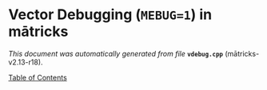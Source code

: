 
# Vector Debugging (`MEBUG=1`) in mātricks
_This document was automatically generated from file_ **`vdebug.cpp`** (mātricks-v2.13-r18).


[Table of Contents](README.md)
